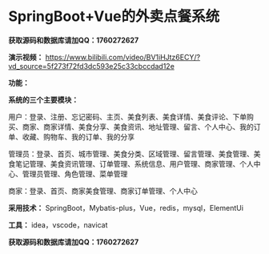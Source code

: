# SpringBoot+Vue的外卖点餐系统

**获取源码和数据库请加QQ：1760272627** 

**演示视频：** https://www.bilibili.com/video/BV1iHJtz6ECY/?vd_source=5f273f72fd3dc593e25c33cbccdad12e 

 **功能：** 

 **系统的三个主要模块：** 

用户：登录、注册、忘记密码、主页、美食列表、美食详情、美食评论、下单购买、商家、商家详情、美食分享、美食资讯、地址管理、留言、个人中心、我的订单、收藏、购物车、我的订单、我的分享

管理员：登录、首页、城市管理、美食分类、区域管理、留言管理、美食管理、美食笔记管理、美食资讯管理、订单管理、系统信息、用户管理、商家管理、个人中心、管理员管理、角色管理、菜单管理

商家：登录、首页、商家美食管理、商家订单管理、个人中心

**采用技术：** SpringBoot，Mybatis-plus，Vue，redis，mysql，ElementUi 

 **工具：** idea，vscode，navicat

**获取源码和数据库请加QQ：1760272627** 
